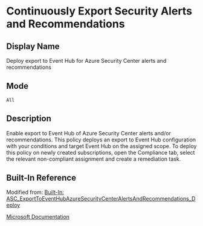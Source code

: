# Continuously Export Security Alerts and Recommendations

## Display Name

Deploy export to Event Hub for Azure Security Center alerts and recommendations

## Mode

`All`

## Description

Enable export to Event Hub of Azure Security Center alerts and/or recommendations. This policy deploys an export to Event Hub configuration with your conditions and target Event Hub on the assigned scope. To deploy this policy on newly created subscriptions, open the Compliance tab, select the relevant non-compliant assignment and create a remediation task.

## Built-In Reference

Modified from: [Built-In: ASC_ExportToEventHubAzureSecurityCenterAlertsAndRecommendations_Deploy](https://github.com/Azure/azure-policy/blob/master/built-in-policies/policyDefinitions/Security%20Center/ASC_ExportToEventHubAzureSecurityCenterAlertsAndRecommendations_Deploy.json)

[Microsoft Documentation](https://docs.microsoft.com/en-us/azure/security-center/continuous-export?tabs=azure-policy)